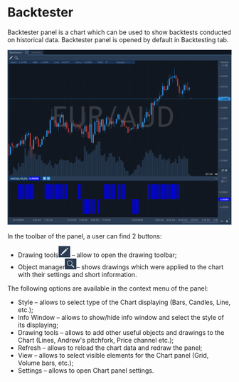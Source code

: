 # Backtester

Backtester panel is a chart which can be used to show backtests conducted on historical data. Backtester panel is opened by default in Backtesting tab.

![](../../.gitbook/assets/screenshot_1%20%2812%29.png)


In the toolbar of the panel, a user can find 2 buttons: 

* Drawing tools![](../../.gitbook/assets/2%20%2816%29.png)
  – allow to open the drawing toolbar; 
* Object manager![](../../.gitbook/assets/3.png)– shows drawings which were applied to the chart with their settings and short information.

The following options are available in the context menu of the panel:

* Style – allows to select type of the Chart displaying \(Bars, Candles, Line, etc.\);
* Info Window – allows to show/hide info window and select the style of its displaying;
* Drawing tools – allows to add other useful objects and drawings to the Chart \(Lines, Andrew's pitchfork, Price channel etc.\);
* Refresh – allows to reload the chart data and redraw the panel;
* View – allows to select visible elements for the Chart panel \(Grid, Volume bars, etc.\);
* Settings – allows to open Chart panel settings.

